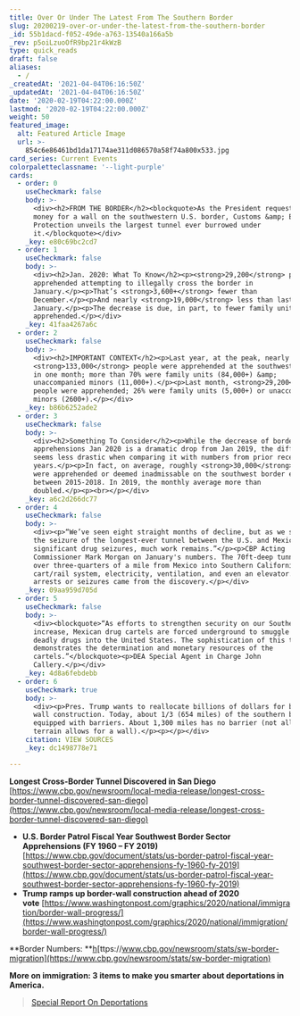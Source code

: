 ```yaml
---
title: Over Or Under The Latest From The Southern Border
slug: 20200219-over-or-under-the-latest-from-the-southern-border
_id: 55b1dacd-f052-49de-a763-13540a166a5b
_rev: p5oiLzuoOfR9bp21r4kWzB
type: quick_reads
draft: false
aliases:
  - /
_createdAt: '2021-04-04T06:16:50Z'
_updatedAt: '2021-04-04T06:16:50Z'
date: '2020-02-19T04:22:00.000Z'
lastmod: '2020-02-19T04:22:00.000Z'
weight: 50
featured_image:
  alt: Featured Article Image
  url: >-
    854c6e86461bd1da17174ae311d086570a58f74a800x533.jpg
card_series: Current Events
colorpaletteclassname: '--light-purple'
cards:
  - order: 0
    useCheckmark: false
    body: >-
      <div><h2>FROM THE BORDER</h2><blockquote>As the President requests more
      money for a wall on the southwestern U.S. border, Customs &amp; Border
      Protection unveils the largest tunnel ever burrowed under
      it.</blockquote></div>
    _key: e80c69bc2cd7
  - order: 1
    useCheckmark: false
    body: >-
      <div><h2>Jan. 2020: What To Know</h2><p><strong>29,200</strong> people
      apprehended attempting to illegally cross the border in
      January.</p><p>That’s <strong>3,600+</strong> fewer than
      December.</p><p>And nearly <strong>19,000</strong> less than last
      January.</p><p>The decrease is due, in part, to fewer family units
      apprehended.</p></div>
    _key: 41faa4267a6c
  - order: 2
    useCheckmark: false
    body: >-
      <div><h2>IMPORTANT CONTEXT</h2><p>Last year, at the peak, nearly
      <strong>133,000</strong> people were apprehended at the southwest border
      in one month; more than 70% were family units (84,000+) &amp;
      unaccompanied minors (11,000+).</p><p>Last month, <strong>29,200</strong>
      people were apprehended; 26% were family units (5,000+) or unaccompanied
      minors (2600+).</p></div>
    _key: b86b6252ade2
  - order: 3
    useCheckmark: false
    body: >-
      <div><h2>Something To Consider</h2><p>While the decrease of border
      apprehensions Jan 2020 is a dramatic drop from Jan 2019, the difference
      seems less drastic when comparing it with numbers from prior recent
      years.</p><p>In fact, on average, roughly <strong>30,000</strong> people
      were apprehended or deemed inadmissable on the southwest border each month
      between 2015-2018. In 2019, the monthly average more than
      doubled.</p><p><br></p></div>
    _key: a6c2d266dc77
  - order: 4
    useCheckmark: false
    body: >-
      <div><p>“We’ve seen eight straight months of decline, but as we see from
      the seizure of the longest-ever tunnel between the U.S. and Mexico and
      significant drug seizures, much work remains.”</p><p>CBP Acting
      Commissioner Mark Morgan on January's numbers. The 70ft-deep tunnel ran
      over three-quarters of a mile from Mexico into Southern California, had a
      cart/rail system, electricity, ventilation, and even an elevator. No
      arrests or seizures came from the discovery.</p></div>
    _key: 09aa959d705d
  - order: 5
    useCheckmark: false
    body: >-
      <div><blockquote>“As efforts to strengthen security on our Southern Border
      increase, Mexican drug cartels are forced underground to smuggle their
      deadly drugs into the United States. The sophistication of this tunnel
      demonstrates the determination and monetary resources of the
      cartels.”</blockquote><p>DEA Special Agent in Charge John
      Callery.</p></div>
    _key: 4d8a6febdebb
  - order: 6
    useCheckmark: true
    body: >-
      <div><p>Pres. Trump wants to reallocate billions of dollars for border
      wall construction. Today, about 1/3 (654 miles) of the southern border is
      equipped with barriers. About 1,300 miles has no barrier (not all the
      terrain allows for a wall).</p><p></p></div>
    citation: VIEW SOURCES
    _key: dc1498778e71

---
```

**Longest Cross-Border Tunnel Discovered in San Diego**  
[https://www.cbp.gov/newsroom/local-media-release/longest-cross-border-tunnel-discovered-san-diego](https://www.cbp.gov/newsroom/local-media-release/longest-cross-border-tunnel-discovered-san-diego)

* **U.S. Border Patrol Fiscal Year Southwest Border Sector Apprehensions (FY 1960 – FY 2019)**  
[https://www.cbp.gov/document/stats/us-border-patrol-fiscal-year-southwest-border-sector-apprehensions-fy-1960-fy-2019](https://www.cbp.gov/document/stats/us-border-patrol-fiscal-year-southwest-border-sector-apprehensions-fy-1960-fy-2019)
* **Trump ramps up border-wall construction ahead of 2020 vote** [https://www.washingtonpost.com/graphics/2020/national/immigration/border-wall-progress/](https://www.washingtonpost.com/graphics/2020/national/immigration/border-wall-progress/)

**Border Numbers: **[h](https://www.cbp.gov/newsroom/stats/sw-border-migration)[ttps://www.cbp.gov/newsroom/stats/sw-border-migration](https://www.cbp.gov/newsroom/stats/sw-border-migration)

**More on immigration: 3 items to make you smarter about deportations in America.**

> [Special Report On Deportations](https://smarthernews.com/special-report-on-deportations/)